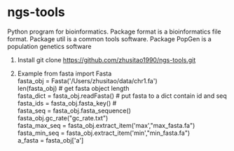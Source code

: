 # ngs-tools

Python program for bioinformatics. Package format is a bioinformatics file format. Package util is a common tools software. Package PopGen is a population genetics software

1. Install
   git clone https://github.com/zhusitao1990/ngs-tools.git

2. Example
   from fasta import Fasta <br>
   fasta_obj = Fasta('/Users/zhusitao/data/chr1.fa') <br>
   len(fasta_obj)                     # get fasta object length <br>
   fasta_dict = fasta_obj.readFasta() # put fasta to a dict contain id and seq <br>
   fasta_ids = fasta_obj.fasta_key()  # <br>
   fasta_seq = fasta_obj.fasta_sequence() <br>
   fasta_obj.gc_rate("gc_rate.txt") <br>
   fasta_max_seq = fasta_obj.extract_item('max',"max_fasta.fa") <br>
   fasta_min_seq = fasta_obj.extract_item('min',"min_fasta.fa") <br>
   a_fasta = fasta_obj['a'] <br>
